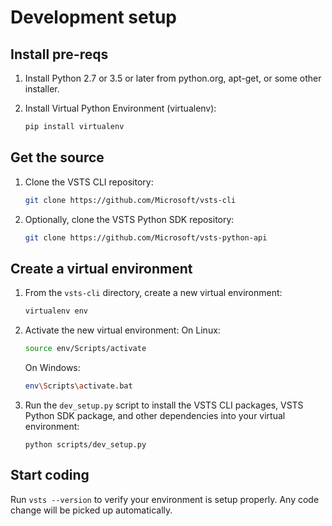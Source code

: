 # Development setup

## Install pre-reqs

1. Install Python 2.7 or 3.5 or later from python.org, apt-get, or some other installer.

2. Install Virtual Python Environment (virtualenv):
   ```bash
   pip install virtualenv
   ```

## Get the source

1. Clone the VSTS CLI repository:
   ```bash
   git clone https://github.com/Microsoft/vsts-cli
   ```

2. Optionally, clone the VSTS Python SDK repository:
   ```bash
   git clone https://github.com/Microsoft/vsts-python-api
   ```

## Create a virtual environment

1. From the `vsts-cli` directory, create a new virtual environment:
   ```bash
   virtualenv env
   ```

2. Activate the new virtual environment:
   On Linux:
   ```bash
   source env/Scripts/activate
   ```
   On Windows:
   ```bash
   env\Scripts\activate.bat
   ```

3. Run the `dev_setup.py` script to install the VSTS CLI packages, VSTS Python SDK package, and other dependencies into your virtual environment:
   ```
   python scripts/dev_setup.py
   ```

## Start coding

Run `vsts --version` to verify your environment is setup properly. Any code change will be picked up automatically.


